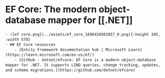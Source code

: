 # EF Core: The modern object-database mapper for [[.NET]]
	- ![ef core.png](../assets/ef_core_1696434561057_0.png){:height 345, :width 578}
	- ## EF Core resources
		- [Entity Framework documentation hub | Microsoft Learn](https://learn.microsoft.com/en-us/ef/)
		- [GitHub - dotnet/efcore: EF Core is a modern object-database mapper for .NET. It supports LINQ queries, change tracking, updates, and schema migrations.](https://github.com/dotnet/efcore)